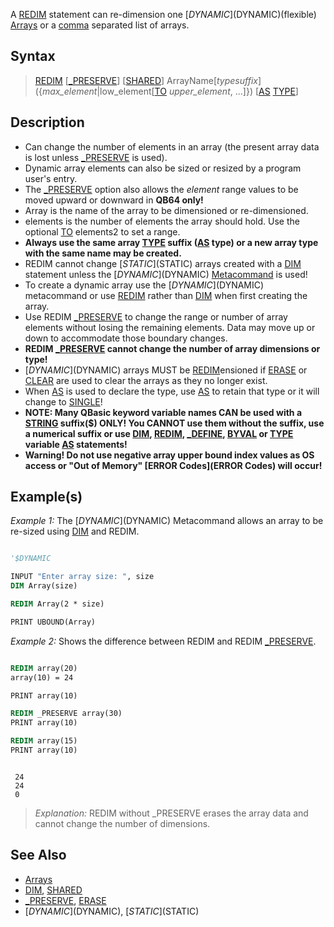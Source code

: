 A [REDIM](REDIM) statement can re-dimension one [$DYNAMIC]($DYNAMIC)(flexible) [Arrays](Arrays) or a [comma](comma) separated list of arrays.

## Syntax

> [REDIM](REDIM) [[_PRESERVE](_PRESERVE)] [[SHARED](SHARED)] ArrayName[*typesuffix*] ({*max_element*|low_element[[TO](TO) *upper_element*, ...]}) [[AS](AS) [TYPE](TYPE)]

## Description

* Can change the number of elements in an array (the present array data is lost unless [_PRESERVE](_PRESERVE) is used).
* Dynamic array elements can also be sized or resized by a program user's entry.
* The [_PRESERVE](_PRESERVE) option also allows the *element* range values to be moved upward or downward in **QB64 only!**
* Array is the name of the array to be dimensioned or re-dimensioned.
* elements is the number of elements the array should hold. Use the optional [TO](TO) elements2 to set a range.
* **Always use the same array [TYPE](TYPE) suffix ([AS](AS) type) or a new array type with the same name may be created.**
* REDIM cannot change [$STATIC]($STATIC) arrays created with a [DIM](DIM) statement unless the [$DYNAMIC]($DYNAMIC) [Metacommand](Metacommand) is used! 
* To create a dynamic array use the [$DYNAMIC]($DYNAMIC) metacommand or use [REDIM](REDIM) rather than [DIM](DIM) when first creating the array.
* Use REDIM [_PRESERVE](_PRESERVE) to change the range or number of array elements without losing the remaining elements. Data may move up or down to accommodate those boundary changes.  
* **REDIM [_PRESERVE](_PRESERVE) cannot change the number of array dimensions or type!**
* [$DYNAMIC]($DYNAMIC) arrays MUST be [REDIM](REDIM)ensioned if [ERASE](ERASE) or [CLEAR](CLEAR) are used to clear the arrays as they no longer exist. 
* When [AS](AS) is used to declare the type, use [AS](AS) to retain that type or it will change to [SINGLE](SINGLE)!
* **NOTE: Many QBasic keyword variable names CAN be used with a [STRING](STRING) suffix($) ONLY! You CANNOT use them without the suffix, use a numerical suffix or use [DIM](DIM), [REDIM](REDIM), [_DEFINE](_DEFINE), [BYVAL](BYVAL) or [TYPE](TYPE) variable [AS](AS) statements!**
* **Warning! Do not use negative array upper bound index values as OS access or "Out of Memory" [ERROR Codes](ERROR Codes) will occur!**

## Example(s)

*Example 1:* The [$DYNAMIC]($DYNAMIC) Metacommand allows an array to be re-sized using [DIM](DIM) and REDIM.

```vb

'$DYNAMIC

INPUT "Enter array size: ", size 
DIM Array(size)

REDIM Array(2 * size)

PRINT UBOUND(Array) 

```

*Example 2:* Shows the difference between REDIM and REDIM [_PRESERVE](_PRESERVE).

```vb

REDIM array(20)
array(10) = 24

PRINT array(10)

REDIM _PRESERVE array(30)
PRINT array(10)

REDIM array(15)
PRINT array(10) 

```

```text

 24
 24
 0

```

> *Explanation:* REDIM without _PRESERVE erases the array data and cannot change the number of dimensions.

## See Also

* [Arrays](Arrays) 
* [DIM](DIM), [SHARED](SHARED)
* [_PRESERVE](_PRESERVE), [ERASE](ERASE)
* [$DYNAMIC]($DYNAMIC), [$STATIC]($STATIC)
